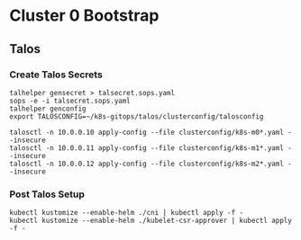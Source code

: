# Cluster 0 Bootstrap

## Talos

### Create Talos Secrets

```
talhelper gensecret > talsecret.sops.yaml
sops -e -i talsecret.sops.yaml
talhelper genconfig
export TALOSCONFIG=~/k8s-gitops/talos/clusterconfig/talosconfig
```

```
talosctl -n 10.0.0.10 apply-config --file clusterconfig/k8s-m0*.yaml --insecure
talosctl -n 10.0.0.11 apply-config --file clusterconfig/k8s-m1*.yaml --insecure
talosctl -n 10.0.0.12 apply-config --file clusterconfig/k8s-m2*.yaml --insecure

```


### Post Talos Setup

```
kubectl kustomize --enable-helm ./cni | kubectl apply -f -
kubectl kustomize --enable-helm ./kubelet-csr-approver | kubectl apply -f -
```